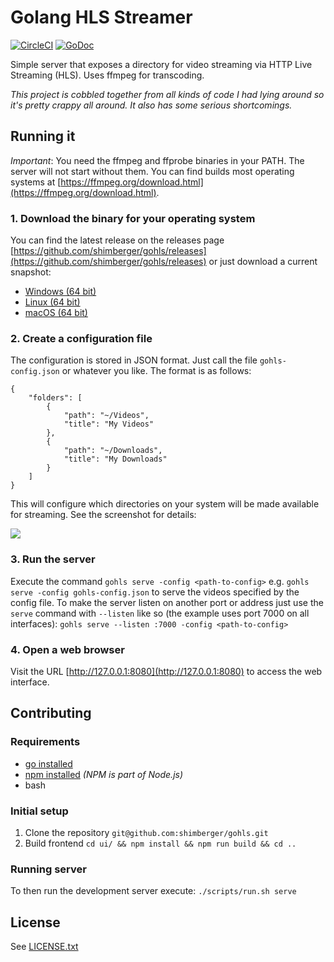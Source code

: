 # Golang HLS Streamer

[![CircleCI](https://circleci.com/gh/shimberger/gohls/tree/master.svg?style=svg)](https://circleci.com/gh/shimberger/gohls/tree/master) 
[![GoDoc](https://godoc.org/github.com/shimberger/gohls?status.svg)](https://godoc.org/github.com/shimberger/gohls)  

Simple server that exposes a directory for video streaming via HTTP Live Streaming (HLS). Uses ffmpeg for transcoding.

*This project is cobbled together from all kinds of code I had lying around so it's pretty crappy all around. It also has some serious shortcomings.*

## Running it

*Important*: You need the ffmpeg and ffprobe binaries in your PATH. The server will not start without them. You can find builds most operating systems at [https://ffmpeg.org/download.html](https://ffmpeg.org/download.html).

### 1. Download the binary for your operating system

You can find the latest release on the releases page [https://github.com/shimberger/gohls/releases](https://github.com/shimberger/gohls/releases) or just download a current snapshot:

- [Windows (64 bit)](https://s3.amazonaws.com/gohls/gohls-windows-amd64-snapshot.tar.gz)
- [Linux (64 bit)](https://s3.amazonaws.com/gohls/gohls-linux-amd64-snapshot.tar.gz)
- [macOS (64 bit)](https://s3.amazonaws.com/gohls/gohls-osx-snapshot.tar.gz)

### 2. Create a configuration file

The configuration is stored in JSON format. Just call the file `gohls-config.json` or whatever you like. The format is as follows:

```
{
	"folders": [
		{
			"path": "~/Videos",
			"title": "My Videos"
		},
		{
			"path": "~/Downloads",
			"title": "My Downloads"
		}
	]
}
```

This will configure which directories on your system will be made available for streaming. See the screenshot for details:

![](https://s3-eu-west-1.amazonaws.com/captured-krxvuizy1557lsmzs8mvzdj4/yd4ei-20181024-24215053.png)

### 3. Run the server

Execute the command `gohls serve -config <path-to-config>` e.g. `gohls serve -config gohls-config.json` to serve the videos specified by the config file. To make the server listen on another port or address just use the `serve` command with `--listen` like so (the example uses port 7000 on all interfaces): `gohls serve --listen :7000 -config <path-to-config>`

### 4. Open a web browser

Visit the URL [http://127.0.0.1:8080](http://127.0.0.1:8080) to access the web interface.

## Contributing

### Requirements

- [go installed](https://golang.org/dl/)
- [npm installed](https://nodejs.org/en/) *(NPM is part of Node.js)*
- bash

### Initial setup

1. Clone the repository `git@github.com:shimberger/gohls.git`
2. Build frontend `cd ui/ && npm install && npm run build && cd ..`

### Running server

To then run the development server execute: `./scripts/run.sh serve`

## License

See [LICENSE.txt](https://github.com/shimberger/gohls/blob/master/LICENSE.txt)
